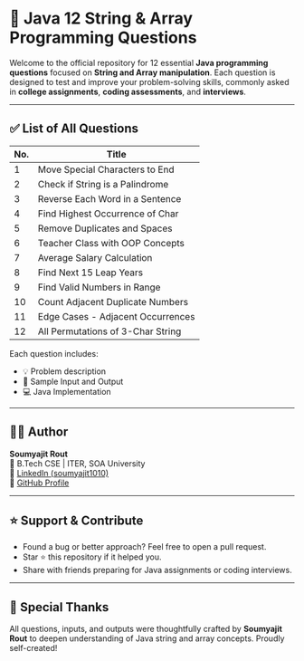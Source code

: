 # 📘 Java 12 String & Array Programming Questions

Welcome to the official repository for 12 essential **Java programming questions** focused on **String and Array manipulation**. Each question is designed to test and improve your problem-solving skills, commonly asked in **college assignments**, **coding assessments**, and **interviews**.

---

## ✅ List of All Questions

| No. | Title                              | 
|-----|------------------------------------|
| 1   | Move Special Characters to End     |
| 2   | Check if String is a Palindrome    |
| 3   | Reverse Each Word in a Sentence    | 
| 4   | Find Highest Occurrence of Char    | 
| 5   | Remove Duplicates and Spaces       | 
| 6   | Teacher Class with OOP Concepts    | 
| 7   | Average Salary Calculation         | 
| 8   | Find Next 15 Leap Years            |
| 9   | Find Valid Numbers in Range        |
| 10  | Count Adjacent Duplicate Numbers   |
| 11  | Edge Cases - Adjacent Occurrences  |
| 12  | All Permutations of 3-Char String  |

Each question includes:
- 💡 Problem description
- 🧪 Sample Input and Output
- 💻 Java Implementation

---

## 👨‍🎓 Author

**Soumyajit Rout**  
📍 B.Tech CSE | ITER, SOA University  
🔗 [LinkedIn (soumyajit1010)](https://www.linkedin.com/in/soumyajit-rout-7567b1300/)  
🐙 [GitHub Profile](https://github.com/soumyajit1010)

---

## ⭐ Support & Contribute

- Found a bug or better approach? Feel free to open a pull request.
- Star ⭐ this repository if it helped you.
- Share with friends preparing for Java assignments or coding interviews.


---

## 📣 Special Thanks

All questions, inputs, and outputs were thoughtfully crafted by **Soumyajit Rout** to deepen understanding of Java string and array concepts. Proudly self-created!

